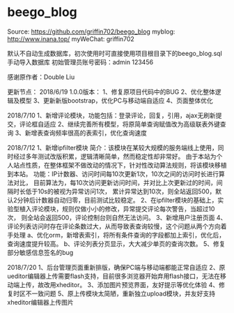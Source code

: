 beego_blog
====

Source: https://github.com/griffin702/beego_blog
myblog: http://www.inana.top/
myWeChat: griffin702

默认不自动生成数据库，初次使用时可直接使用项目根目录下的beego_blog.sql手动导入数据库
初始管理员账号密码：admin 123456

感谢原作者：Double Liu

更新节点：
2018/6/19
1.0.0版本：
1、修复原项目代码中的BUG
2、优化整体逻辑及模型
3、更新新版bootstrap，优化PC与移动端自适应
4、页面整体优化

2018/7/10
1、新增评论模块，功能包括：登录评论，回复，引用，ajax无刷新提交，评论框自适应
2、继续完善所有模型，将原简单查询赋值改为高级联表外键查询
3、新增表查询频率很高的表索引，优化查询速度

2018/7/12
1、新增ipfilter模块
简介：该模块在某较大规模的服务端线上使用，同时经过多年测试改版积累，逻辑清晰简单，然而稳定性却非常好。
由于本站为个人站点性质，在整体框架不做改动的情况下，针对性改动算法规则，将该模块移植到本站。
功能：IP计数器、访问时间每10次更新1次，10次之间的访问时长进行算法对比，
目前算法为，每10次访问更新访问时间，并对比上次更新过的时间，间隔时长低于10s的被视为异常访问1次，
累计异常达到10次，则全站返回500，默认2分钟后计数器自动归零，目前测试比较稳定。
2、在ipfilter模块的基础上，实验型植入评论模块，规则仅做小小的修改，异常提交评论每次警告，当超过10次，
则全站会返回500，评论控制台则自然无法访问。
3、新增用户注册页面
4、评论列表访问时存在评论条数过大，从而导致表查询较慢，这个问题从两个方向着手处理
	a、优化orm，新增表索引，将所有条件查询的字段都加上索引，优化后，查询速度提升较高。
	b、评论列表分页显示，大大减少单页的查询次数。
5、修复部分敏感信息签名的bug

2018/7/20
1、后台管理页面重新排版，确保PC端与移动端都能正常自适应
2、原ueditor编辑器上传需要flash支持，目前很多浏览器开始弃用flash接口，无法在移动端上传，故改用xheditor。
3、添加图片预览界面，友好提示等优化体验
4、修复时区不一致问题
5、原上传模块太简陋，重新独立upload模块，并友好支持xheditor编辑器上传图片